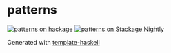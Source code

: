# patterns
[![patterns on hackage](https://img.shields.io/hackage/v/patterns)](http://hackage.haskell.org/package/patterns)
[![patterns on Stackage Nightly](https://stackage.org/package/patterns/badge/nightly)](https://stackage.org/nightly/package/patterns)

Generated with [template-haskell](https://github.com/jonascarpay/template-haskell)
